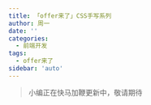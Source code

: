 ```yaml
---
title: 「offer来了」CSS手写系列
author: 周一
date: ''
categories:
  - 前端开发
tags:
  - offer来了
sidebar: 'auto'
---
```


> 小编正在快马加鞭更新中，敬请期待
